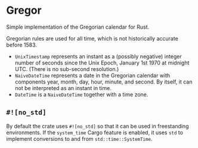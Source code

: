# Gregor

Simple implementation of the Gregorian calendar for Rust.

Gregorian rules are used for all time, which is not historically accurate before 1583.

* `UnixTimestamp` represents an instant as a (possibly negative) integer number of seconds
  since the Unix Epoch, January 1st 1970 at midnight UTC.
  (There is no sub-second resolution.)
* `NaiveDateTime` represents a date in the Gregorian calendar
  with components year, month, day, hour, minute, and second.
  By itself, it can not be interpreted as an instant in time.
* `DateTime` is a `NaiveDateTime` together with a time zone.


## `#![no_std]`

By default the crate uses `#![no_std]` so that it can be used in freestanding environments.
If the `system_time` Cargo feature is enabled,
it uses `std` to implement conversions to and from `std::time::SystemTime`.
